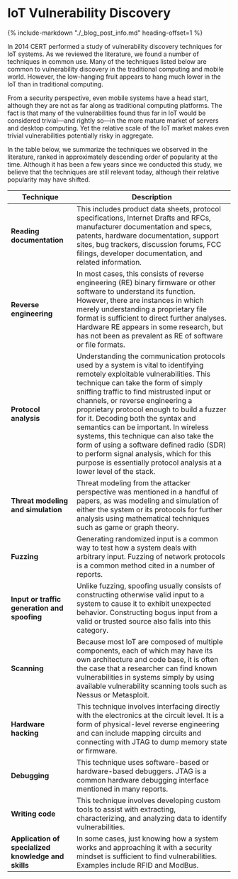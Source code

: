 # IoT Vulnerability Discovery

{% include-markdown "./_blog_post_info.md" heading-offset=1 %}

In 2014 CERT performed a study of vulnerability discovery techniques for IoT systems.
As we reviewed the literature, we found a number of techniques in common use. 
Many of the techniques listed below are common to vulnerability
discovery in the traditional computing and mobile world. However, the
low-hanging fruit appears to hang much lower in the IoT than in
traditional computing. 

From a security perspective, even mobile systems
have a head start, although they are not as far along as traditional
computing platforms. The fact is that many of the vulnerabilities found
thus far in IoT would be considered trivial&mdash;and rightly so&mdash;in the
more mature market of servers and desktop computing. Yet the relative
scale of the IoT market makes even trivial vulnerabilities potentially
risky in aggregate.

In the table below, we summarize the techniques we observed in the
literature, ranked in approximately descending order of
popularity at the time. Although it has been a few years since we
conducted this study, we believe that the techniques are still relevant
today, although their relative popularity may have shifted.

| Technique | Description |
|-----------|-------------|
| **Reading documentation** | This includes product data sheets, protocol specifications, Internet Drafts and RFCs, manufacturer documentation and specs, patents, hardware documentation, support sites, bug trackers, discussion forums, FCC filings, developer documentation, and related information. |
| **Reverse engineering** | In most cases, this consists of reverse engineering (RE) binary firmware or other software to understand its function. However, there are instances in which merely understanding a proprietary file format is sufficient to direct further analyses. Hardware RE appears in some research, but has not been as prevalent as RE of software or file formats. |
| **Protocol analysis** | Understanding the communication protocols used by a system is vital to identifying remotely exploitable vulnerabilities. This technique can take the form of simply sniffing traffic to find mistrusted input or channels, or reverse engineering a proprietary protocol enough to build a fuzzer for it. Decoding both the syntax and semantics can be important. In wireless systems, this technique can also take the form of using a software defined radio (SDR) to perform signal analysis, which for this purpose is essentially protocol analysis at a lower level of the stack. |
| **Threat modeling and simulation** | Threat modeling from the attacker perspective was mentioned in a handful of papers, as was modeling and simulation of either the system or its protocols for further analysis using mathematical techniques such as game or graph theory. |
| **Fuzzing** | Generating randomized input is a common way to test how a system deals with arbitrary input. Fuzzing of network protocols is a common method cited in a number of reports. |
| **Input or traffic generation and spoofing** | Unlike fuzzing, spoofing usually consists of constructing otherwise valid input to a system to cause it to exhibit unexpected behavior. Constructing bogus input from a valid or trusted source also falls into this category. |
| **Scanning** | Because most IoT are composed of multiple components, each of which may have its own architecture and code base, it is often the case that a researcher can find known vulnerabilities in systems simply by using available vulnerability scanning tools such as Nessus or Metasploit. |
| **Hardware hacking** | This technique involves interfacing directly with the electronics at the circuit level. It is a form of physical-level reverse engineering and can include mapping circuits and connecting with JTAG to dump memory state or firmware. |
| **Debugging** | This technique uses software-based or hardware-based debuggers. JTAG is a common hardware debugging interface mentioned in many reports. |
| **Writing code** | This technique involves developing custom tools to assist with extracting, characterizing, and analyzing data to identify vulnerabilities. |
| **Application of specialized knowledge and skills** | In some cases, just knowing how a system works and approaching it with a security mindset is sufficient to find vulnerabilities. Examples include RFID and ModBus. |


